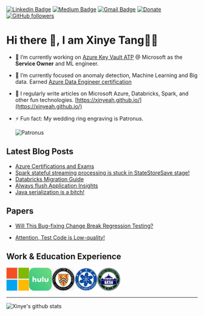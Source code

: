 [![Linkedin Badge](https://img.shields.io/badge/xinye-blue?style=flat-square&logo=Linkedin&logoColor=white&link=https://www.linkedin.com/in/xinye-tang/)](https://www.linkedin.com/in/xinye-tang/)
[![Medium Badge](https://img.shields.io/badge/TangTalk-black?style=flat-square&labelColor=000000&logo=Medium&link=https://xinyeah.github.io/)](https://xinyeah.github.io/)
[![Gmail Badge](https://img.shields.io/badge/tangxinye.tina@gmail.com-red?style=flat-square&logo=Gmail&logoColor=white&link=mailto:tangxinye.tina@gmail.com)](mailto:tangxinye.tina@gmail.com)
[![Donate](https://img.shields.io/badge/Support-%24-blue)](https://www.paypal.me/xinyeah)
[![GitHub followers](https://img.shields.io/github/followers/xinyeah?label=Follow&style=social)](https://github.com/xinyeah/?tab=follow)

# Hi there 👋, I am Xinye Tang👩‍💻

- 🔭 I’m currently working on [Azure Key Vault ATP](https://docs.microsoft.com/en-us/azure/security-center/advanced-threat-protection-key-vault) @ Microsoft as the **Service Owner** and ML engineer.

- 🌱 I’m currently focused on anomaly detection, Machine Learning and Big data. Earned [Azure Data Engineer certification](https://www.youracclaim.com/badges/ba23d9b9-e09b-4c41-84c7-37d4de1ded6c/public_url)

- 📝 I regularly write articles on Microsoft Azure, Databricks, Spark, and other fun technologies. [https://xinyeah.github.io/](https://xinyeah.github.io/)

- ⚡ Fun fact: My wedding ring engraving is Patronus.

  <img src="https://images.ctfassets.net/usf1vwtuqyxm/6LWiIIfCx2eQkSU8yQeq88/bd866f01c30702ceafbd72151cdfdc82/Patronus_PM_B3C21M3HarrysPatronusChargingDownDementorsAcrossTheLake.Moment.jpg?w=914" alt="Patronus"  width="880"/>

##  Latest Blog Posts

<!-- BLOG-POST-LIST:START -->
- [Azure Certifications and Exams](https://xinyeah.github.io/Azure-Certifications-and-Exams/)
- [Spark stateful streaming processing is stuck in StateStoreSave stage!](https://xinyeah.github.io/Spark-stateful-streaming-processing-is-stuck-in-StateStoreSave-stage/)
- [Databricks Migration Guide](https://xinyeah.github.io/databricks-migration-guide/)
- [Always flush Application Insights](https://xinyeah.github.io/always-flush-application-insights/)
- [Java serialization is a bitch!](https://xinyeah.github.io/Java-serialization-is-a-bitch/)
<!-- BLOG-POST-LIST:END -->



## Papers

- [Will This Bug-fixing Change Break Regression Testing?](https://ieeexplore.ieee.org/document/7321218)

- [Attention, Test Code is Low-quality!](http://ceur-ws.org/Vol-1469/paper5.pdf)



## Work & Education Experience

<img src="https://raw.githubusercontent.com/xinyeah/xinyeah/master/images/microsoft.png" alt="Microsoft" width="60"/><img src="https://raw.githubusercontent.com/xinyeah/xinyeah/master/images/hulu.png" alt="Hulu" width="60"/><img src="https://raw.githubusercontent.com/xinyeah/xinyeah/master/images/waterloo.png" alt="University of Waterloo" width="60"/><img src="https://raw.githubusercontent.com/xinyeah/xinyeah/master/images/cas.png" alt="UCAS" width="60"/><img src="https://raw.githubusercontent.com/xinyeah/xinyeah/master/images/whu.png" alt="Wuhan University" width="60"/>

---

![Xinye's github stats](https://github-readme-stats.vercel.app/api?username=xinyeah&hide=stars,contribs&show_icons=true&count_private=true)
